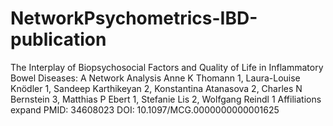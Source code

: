 # NetworkPsychometrics-IBD-publication
The Interplay of Biopsychosocial Factors and Quality of Life in Inflammatory Bowel Diseases: A Network Analysis
Anne K Thomann 1, Laura-Louise Knödler 1, Sandeep Karthikeyan 2, Konstantina Atanasova 2, Charles N Bernstein 3, Matthias P Ebert 1, Stefanie Lis 2, Wolfgang Reindl 1
Affiliations expand
PMID: 34608023 DOI: 10.1097/MCG.0000000000001625
